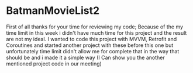# BatmanMovieList2

First of all thanks for your time for reviewing my code;
Because of the my time limit in this week i didn't have much time for this project and the result are not my ideal.
I wanted to code this project with MVVM, Retrofit and Coroutines and started another project with these before this one
but unfortunately time limit didn't allow me for complete that in the way that should be and i made it a simple way (I Can show you the another mentioned project code in our meeting)
